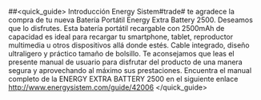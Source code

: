 ##<quick_guide> Introducción
Energy Sistem#trade# te agradece la compra de tu nueva Batería Portátil Energy Extra Battery 2500.
Deseamos que lo disfrutes. Esta batería portátil recargable con 2500mAh de capacidad es ideal
para recargar tu smartphone, tablet, reproductor multimedia u otros dispositivos allá donde
estés. Cable integrado, diseño ultraligero y práctico tamaño de bolsillo. Te aconsejamos que leas el presente manual de usuario para disfrutar del producto de una manera segura y aprovechando al máximo sus prestaciones. Encuentra el manual completo de la ENERGY EXTRA BATTERY 2500 en el siguiente enlace http://www.energysistem.com/guide/42006
</quick_guide>
